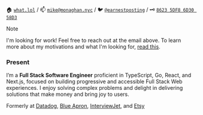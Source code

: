 🏠 [`what.lol`](https://what.lol/) /
📫 [`mike@monaghan.nyc`](mailto:mike@monaghan.nyc) /
🐦 [`@earnestposting`](https://twitter.com/earnestposting) /
🗝️ [`8623 5DF8 6D30 58D3`](https://keybase.io/mikemonaghan/pgp_keys.asc)

> [!NOTE]
> I'm looking for work! Feel free to reach out at the email above. To learn more about my motivations and what I'm looking for, [read this](https://what.lol/blog/what-im-looking-for/).

### Present
I’m a **Full Stack Software Engineer** proficient in TypeScript, Go, React, and Next.js, focused on building progressive and accessible Full Stack Web experiences. I enjoy solving complex problems and delight in delivering solutions that make money and bring joy to users.

Formerly at [Datadog](https://datadog.com), [Blue Apron](https://blueapron.com), [InterviewJet](https://www.crunchbase.com/organization/interviewjet), and [Etsy](https://etsy.com)
